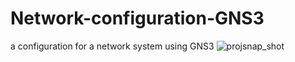 # Network-configuration-GNS3
a configuration for a network system using GNS3
![projsnap_shot](https://github.com/yousefturin/Network-configuration-GNS3/assets/94796673/44fb4923-2417-4776-8863-e26502cffd4b)
